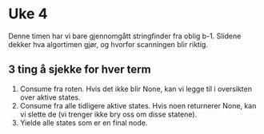 # Uke 4
Denne timen har vi bare gjennomgått stringfinder fra oblig b-1. Slidene dekker hva algortimen gjør, og hvorfor scanningen blir riktig.

## 3 ting å sjekke for hver term
1. Consume fra roten. Hvis det ikke blir None, kan vi legge til i oversikten over aktive states.
2. Consume fra alle tidligere aktive states. Hvis noen returnerer None, kan vi slette de (vi trenger ikke bry oss om disse statene).
3. Yielde alle states som er en final node.